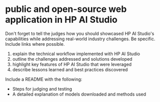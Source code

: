 # public and open-source web application in HP AI Studio


Don't forget to tell the judges how you should showcased HP AI Studio's capabilities while addressing real-world industry challenges. Be specific. Include links where possible.

1. explain the technical workflow implemented with HP AI Studio 
2. outline the challenges addressed and solutions developed 
3. highlight key features of HP AI Studio that were leveraged 
4. describe lessons learned and best practices discovered 


Include a README with the following: 

- Steps for judging and testing 
- A detailed explanation of models downloaded and methods used 
